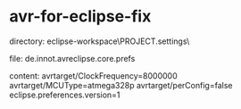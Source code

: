 # avr-for-eclipse-fix

directory:
eclipse-workspace\PROJECT\.settings\

file:
de.innot.avreclipse.core.prefs

content:
avrtarget/ClockFrequency=8000000
avrtarget/MCUType=atmega328p
avrtarget/perConfig=false
eclipse.preferences.version=1

